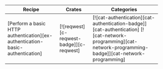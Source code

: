 | Recipe | Crates | Categories |
|--------|--------|------------|
| [Perform a basic HTTP authentication][ex-authentication-basic-authentication] | [![reqwest][c-reqwest-badge]][c-reqwest] | [![cat-authentication][cat-authentication-badge]][cat-authentication] [![cat-network-programming][cat-network-programming-badge]][cat-network-programming] |

<div class="hidden">
</div>
